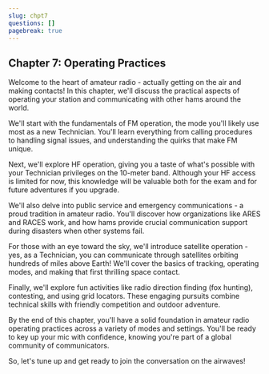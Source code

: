 ```yaml
---
slug: chpt7
questions: []
pagebreak: true
---
```


## Chapter 7: Operating Practices

Welcome to the heart of amateur radio - actually getting on the air and making contacts! In this chapter, we'll discuss the practical aspects of operating your station and communicating with other hams around the world.

We'll start with the fundamentals of FM operation, the mode you'll likely use most as a new Technician. You'll learn everything from calling procedures to handling signal issues, and understanding the quirks that make FM unique.

Next, we'll explore HF operation, giving you a taste of what's possible with your Technician privileges on the 10-meter band. Although your HF access is limited for now, this knowledge will be valuable both for the exam and for future adventures if you upgrade.

We'll also delve into public service and emergency communications - a proud tradition in amateur radio. You'll discover how organizations like ARES and RACES work, and how hams provide crucial communication support during disasters when other systems fail.

For those with an eye toward the sky, we'll introduce satellite operation - yes, as a Technician, you can communicate through satellites orbiting hundreds of miles above Earth! We'll cover the basics of tracking, operating modes, and making that first thrilling space contact.

Finally, we'll explore fun activities like radio direction finding (fox hunting), contesting, and using grid locators. These engaging pursuits combine technical skills with friendly competition and outdoor adventure.

By the end of this chapter, you'll have a solid foundation in amateur radio operating practices across a variety of modes and settings. You'll be ready to key up your mic with confidence, knowing you're part of a global community of communicators.

So, let's tune up and get ready to join the conversation on the airwaves!
